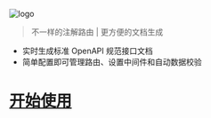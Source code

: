 ![logo](./_media/logo.512.png)

> 不一样的注解路由 | 更方便的文档生成

* 实时生成标准 OpenAPI 规范接口文档
* 简单配置即可管理路由、设置中间件和自动数据校验

# [开始使用](https://wegar.qnnp.me/)
